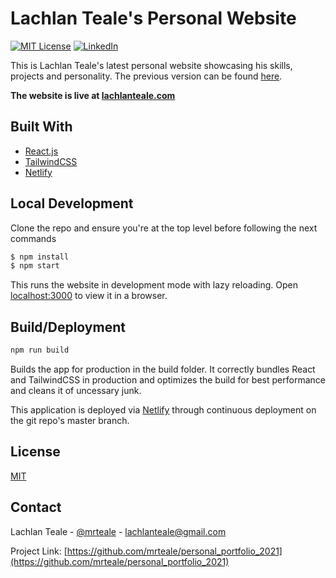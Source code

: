# Lachlan Teale's Personal Website

[![MIT License][license-shield]][license-url]
[![LinkedIn][linkedin-shield]][linkedin-url]

This is Lachlan Teale's latest personal website showcasing his skills, projects and personality. The previous version can be found [here](https://github.com/MrTeale/personal_website).

**The website is live at [lachlanteale.com](www.lachlanteale.com)**

## Built With
* [React.js](https://reactjs.org/)
* [TailwindCSS](https://tailwindcss.com)
* [Netlify](https://www.netlify.com/)


## Local Development

Clone the repo and ensure you're at the top level before following the next commands

```bash
$ npm install
$ npm start
```

This runs the website in development mode with lazy reloading. Open [localhost:3000](http://localhost:3000) to view it in a browser.

## Build/Deployment

```bash
npm run build
```

Builds the app for production in the build folder. It correctly bundles React and TailwindCSS in production and optimizes the build for best performance and cleans it of uncessary junk.

This application is deployed via [Netlify](https://www.netlify.com/) through continuous deployment on the git repo's master branch.

## License
[MIT](https://choosealicense.com/licenses/mit/)

## Contact

Lachlan Teale - [@mrteale](https://twitter.com/mrteale) - lachlanteale@gmail.com

Project Link: [https://github.com/mrteale/personal_portfolio_2021](https://github.com/mrteale/personal_portfolio_2021)

[license-shield]: https://img.shields.io/github/license/mrteale/personal_portfolio_2021.svg?style=for-the-badge
[license-url]: https://github.com/mrteale/personal_portfolio_2021/blob/master/LICENSE.txt
[linkedin-shield]: https://img.shields.io/badge/-LinkedIn-black.svg?style=for-the-badge&logo=linkedin&colorB=555
[linkedin-url]: https://linkedin.com/in/mrteale